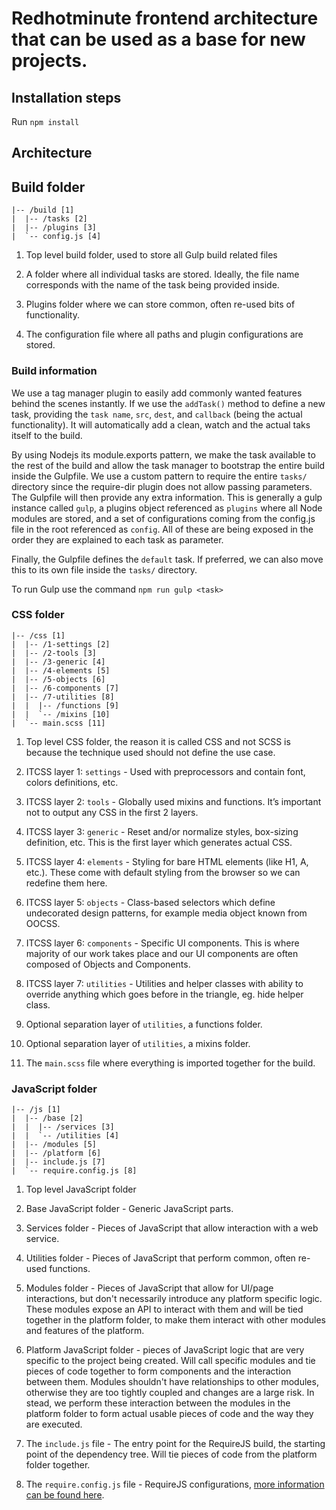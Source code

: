 # Redhotminute frontend architecture that can be used as a base for new projects.

## Installation steps
Run ```npm install```

## Architecture

## Build folder

```
|-- /build [1]
|  |-- /tasks [2]
|  |-- /plugins [3]
|  `-- config.js [4]
```

1. Top level build folder, used to store all Gulp build related files

2. A folder where all individual tasks are stored. Ideally, the file name corresponds with the name of the task being provided inside.

3. Plugins folder where we can store common, often re-used bits of functionality.

4. The configuration file where all paths and plugin configurations are stored.

### Build information
We use a tag manager plugin to easily add commonly wanted features behind the scenes instantly. If we use the ```addTask()``` method to define a new task, providing the ```task name```, ```src```, ```dest```, and ```callback``` (being the actual functionality). It will automatically add a clean, watch and the actual taks itself to the build.

By using Nodejs its module.exports pattern, we make the task available to the rest of the build and allow the task manager to bootstrap the entire build inside the Gulpfile. We use a custom pattern to require the entire ```tasks/``` directory since the require-dir plugin does not allow passing parameters. The Gulpfile will then provide any extra information. This is generally a gulp instance called ```gulp```, a plugins object referenced as ```plugins``` where all Node modules are stored, and a set of configurations coming from the config.js file in the root referenced as ```config```. All of these are being exposed in the order they are explained to each task as parameter.

Finally, the Gulpfile defines the ```default``` task. If preferred, we can also move this to its own file inside the ```tasks/``` directory.

To run Gulp use the command ```npm run gulp <task>```

### CSS folder

```
|-- /css [1]
|  |-- /1-settings [2]
|  |-- /2-tools [3]
|  |-- /3-generic [4]
|  |-- /4-elements [5]
|  |-- /5-objects [6]
|  |-- /6-components [7]
|  |-- /7-utilities [8]
|  |  |-- /functions [9]
|  |  `-- /mixins [10]
|  `-- main.scss [11]
```

1. Top level CSS folder, the reason it is called CSS and not SCSS is because the technique used should not define the use case.

2. ITCSS layer 1: ```settings``` - Used with preprocessors and contain font, colors definitions, etc.

3. ITCSS layer 2: ```tools``` - Globally used mixins and functions. It’s important not to output any CSS in the first 2 layers.

4. ITCSS layer 3: ```generic``` - Reset and/or normalize styles, box-sizing definition, etc. This is the first layer which generates actual CSS.

5. ITCSS layer 4: ```elements``` - Styling for bare HTML elements (like H1, A, etc.). These come with default styling from the browser so we can redefine them here.

6. ITCSS layer 5: ```objects``` - Class-based selectors which define undecorated design patterns, for example media object known from OOCSS.

7. ITCSS layer 6: ```components``` - Specific UI components. This is where majority of our work takes place and our UI components are often composed of Objects and Components.

8. ITCSS layer 7: ```utilities``` - Utilities and helper classes with ability to override anything which goes before in the triangle, eg. hide helper class.

9. Optional separation layer of ```utilities```, a functions folder.

10. Optional separation layer of ```utilities```, a mixins folder.

11. The ```main.scss``` file where everything is imported together for the build.

### JavaScript folder

```
|-- /js [1]
|  |-- /base [2]
|  |  |-- /services [3]
|  |  `-- /utilities [4]
|  |-- /modules [5]
|  |-- /platform [6]
|  |-- include.js [7]
|  `-- require.config.js [8]
```

1. Top level JavaScript folder

2. Base JavaScript folder - Generic JavaScript parts.

3. Services folder - Pieces of JavaScript that allow interaction with a web service.

4. Utilities folder - Pieces of JavaScript that perform common, often re-used functions.

5. Modules folder - Pieces of JavaScript that allow for UI/page interactions, but don't necessarily introduce any platform specific logic. These modules expose an API to interact with them and will be tied together in the platform folder, to make them interact with other modules and features of the platform.

6. Platform JavaScript folder - pieces of JavaScript logic that are very specific to the project being created. Will call specific modules and tie pieces of code together to form components and the interaction between them. Modules shouldn't have relationships to other modules, otherwise they are too tightly coupled and changes are a large risk. In stead, we perform these interaction between the modules in the platform folder to form actual usable pieces of code and the way they are executed.

7. The ```include.js``` file - The entry point for the RequireJS build, the starting point of the dependency tree. Will tie pieces of code from the platform folder together.

8. The ```require.config.js``` file - RequireJS configurations, [more information can be found here](http://requirejs.org/docs/api.html#config).
